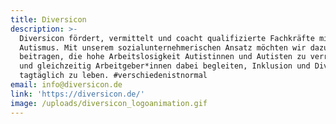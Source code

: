 ```yaml
---
title: Diversicon
description: >-
  Diversicon fördert, vermittelt und coacht qualifizierte Fachkräfte mit
  Autismus. Mit unserem sozialunternehmerischen Ansatz möchten wir dazu
  beitragen, die hohe Arbeitslosigkeit Autistinnen und Autisten zu verringern
  und gleichzeitig Arbeitgeber*innen dabei begleiten, Inklusion und Diversity
  tagtäglich zu leben. #verschiedenistnormal
email: info@diversicon.de
link: 'https://diversicon.de/'
image: /uploads/diversicon_logoanimation.gif
---
```


